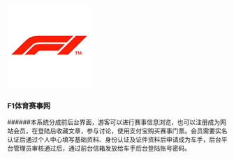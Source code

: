 [![](https://github.com/932529621/formula/blob/master/readimg/icon192x192.png)](https://github.com/932529621/formula/blob/master/readimg/icon192x192.png "markdown")

### F1体育赛事网
######本系统分成前后台界面，游客可以进行赛事信息浏览，也可以注册成为网站会员，在登陆后收藏文章，参与讨论，使用支付宝购买赛事门票。会员需要实名认证后通过个人中心填写基础资料、身份认证及证件资料后申请成为车手，后台平台管理员审核通过后，通过前台信箱发放给车手后台登陆账号密码。

